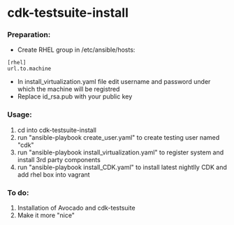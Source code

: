 # cdk-testsuite-install

### Preparation:

* Create RHEL group in /etc/ansible/hosts:
```
[rhel]
url.to.machine
```
* In install_virtualization.yaml file edit username and password under which the machine will be registred
* Replace id_rsa.pub with your public key

### Usage:
1. cd into cdk-testsuite-install
2. run "ansible-playbook create_user.yaml" to create testing user named "cdk"
3. run "ansible-playbook install_virtualization.yaml" to register system and install 3rd party components
4. run "ansible-playbook install_CDK.yaml" to install latest nightlly CDK and add rhel box into vagrant


### To do:
1. Installation of Avocado and cdk-testsuite
2. Make it more "nice"
